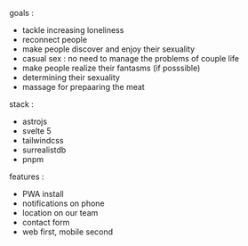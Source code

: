 goals :
 - tackle increasing loneliness
 - reconnect people
 - make people discover and enjoy their sexuality
 - casual sex : no need to manage the problems of couple life
 - make people realize their fantasms (if posssible)
 - determining their sexuality
 - massage for prepaaring the meat

stack :
 - astrojs
 - svelte 5
 - tailwindcss
 - surrealistdb
 - pnpm

features :
 - PWA install
 - notifications on phone
 - location on our team
 - contact form
 - web first, mobile second
